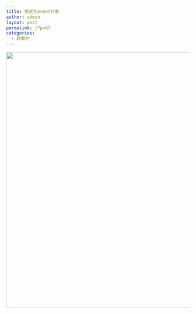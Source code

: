```yaml
---
title: 格式化event对象
author: admin
layout: post
permalink: /?p=67
categories:
  - 转载的
---
```

[<img class="alignnone size-full wp-image-68" title="ie跟dom属性方法对比" src="http://0.huugle.duapp.com/wp-content/uploads/dd.jpg" alt="" width="877" height="700" />][1]

 [1]: http://0.huugle.duapp.com/wp-content/uploads/dd.jpg